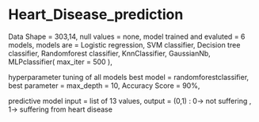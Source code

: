 # Heart_Disease_prediction

Data Shape = 303,14,
null values = none,
model trained and evaluted   = 6 models,
models are = 
      Logistic regression,
      SVM classifier,
      Decision tree classifier,
      Randomforest classifier,
      KnnClassifier,
      GaussianNb,
      MLPclassifier( max_iter = 500 ),

hyperparameter tuning of all models 
best model = randomforestclassifier,
best parameter = max_depth = 10,
Accuracy Score = 90%,

predictive model 
input = list of 13 values,
output = (0,1) : 0-> not suffering , 1-> suffering from heart disease
